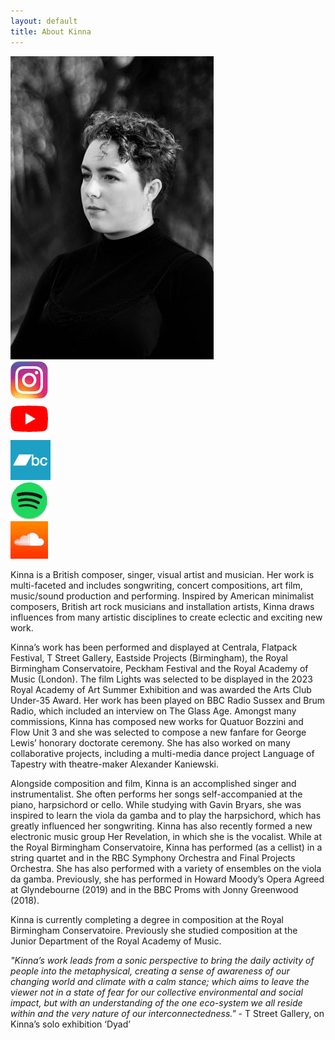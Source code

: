 ```yaml
---
layout: default
title: About Kinna
---
```

<div id="about-head">
    <div id="about-portrait"><img src="/static/images/kinna_bw325.jpg" alt="Kinna"></div>
    <div id="about-social">
        <a href="https://www.instagram.com/kinnartmusic/" target="_new"><img src="/static/images/instagram60.jpg" alt="instagram" class="social first" class="instagram"></a><br/>
        <a href="https://www.youtube.com/@kinnartmusic" target="_new"><img src="/static/images/youtube60.png" alt="Youtube" class="social" class="youtube"></a><br/>
        <a href="https://kinna.bandcamp.com" target="_new"><img src="/static/images/bandcamp-square-64.png" alt="Bandcamp" class="social" class="bandcamp"></a><br/>
        <a href="https://open.spotify.com/artist/2wfge2Q98GmShjd3pE8cDO" target="_new"><img src="/static/images/spotify60.png" alt="Spotify" class="social last" class="spotify"></a><br/>
        <a href="https://soundcloud.com/kinnamusic" target="_new"><img src="/static/images/soundcloud60.jpg" alt="soundcloud" class="social" class="soundcloud"></a>
    </div> 
</div>

Kinna is a British composer, singer, visual artist and musician. Her work is multi-faceted and includes songwriting, concert compositions, art film, music/sound production and performing. Inspired by American minimalist composers, British art rock musicians and installation artists, Kinna draws influences from many artistic disciplines to create eclectic and exciting new work.

Kinna’s work has been performed and displayed at Centrala, Flatpack Festival, T Street Gallery, Eastside Projects (Birmingham), the Royal Birmingham Conservatoire, Peckham Festival and the Royal Academy of Music (London). The film Lights was selected to be displayed in the 2023 Royal Academy of Art Summer Exhibition and was awarded the Arts Club Under-35 Award. Her work has been played on BBC Radio Sussex and Brum Radio, which included an interview on The Glass Age. Amongst many commissions, Kinna has composed new works for Quatuor Bozzini and Flow Unit 3 and she was selected to compose a new fanfare for George Lewis’ honorary doctorate ceremony. She has also worked on many collaborative projects, including a multi-media dance project Language of Tapestry with theatre-maker Alexander Kaniewski.

Alongside composition and film, Kinna is an accomplished singer and instrumentalist. She often performs her songs self-accompanied at the piano, harpsichord or cello. While studying with Gavin Bryars, she was inspired to learn the viola da gamba and to play the harpsichord, which has greatly influenced her songwriting. Kinna has also recently formed a new electronic music group Her Revelation, in which she is the vocalist. While at the Royal Birmingham Conservatoire, Kinna has performed (as a cellist) in a string quartet and in the RBC Symphony Orchestra and Final Projects Orchestra. She has also performed with a variety of ensembles on the viola da gamba. Previously, she has performed in Howard Moody’s Opera  Agreed at Glyndebourne (2019) and in the BBC Proms with Jonny Greenwood (2018).

Kinna is currently completing a degree in composition at the Royal Birmingham Conservatoire. Previously she studied composition at the Junior Department of the Royal Academy of Music.



_"Kinna’s work leads from a sonic perspective to bring the daily activity of people into the metaphysical, creating a sense of awareness of our changing world and climate with a calm stance; which aims to leave the viewer not in a state of fear for our collective environmental and social impact, but with an understanding of the one eco-system we all reside within and the very nature of our interconnectedness."_ - T Street Gallery, on Kinna’s solo exhibition ‘Dyad’



